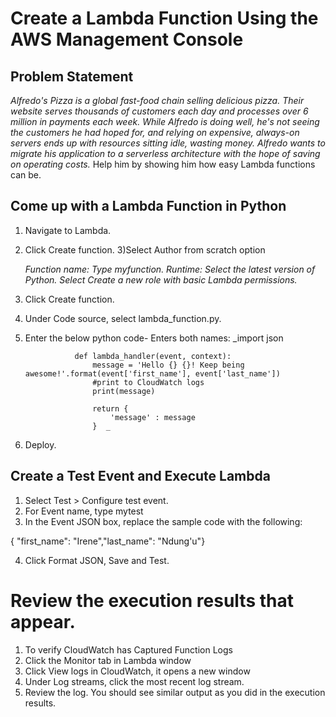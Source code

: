 # Create a Lambda Function Using the AWS Management Console

## Problem Statement
_Alfredo's Pizza is a global fast-food chain selling delicious pizza. Their website serves thousands of customers each day and processes over 6 million in payments each week. 
While Alfredo is doing well, he's not seeing the customers he had hoped for, and relying on expensive, always-on servers ends up with resources sitting idle, wasting money.
Alfredo wants to migrate his application to a serverless architecture with the hope of saving on operating costs._
Help him by showing him how easy Lambda functions can be.

## Come up with a Lambda Function in Python
1) Navigate to Lambda.
2) Click Create function.
3)Select Author from scratch option

      _Function name: Type myfunction.
      Runtime: Select the latest version of Python.
      Select Create a new role with basic Lambda permissions._
4) Click Create function.
5) Under Code source, select lambda_function.py.
6) Enter the below python code- Enters both names:
                  _import json
                  
                  def lambda_handler(event, context):
                      message = 'Hello {} {}! Keep being awesome!'.format(event['first_name'], event['last_name'])  
                      #print to CloudWatch logs
                      print(message)
                  
                      return {
                          'message' : message
                      }  _
7) Deploy.

## Create a Test Event and Execute Lambda
1) Select Test > Configure test event.
2) For Event name, type mytest
3) In the Event JSON box, replace the sample code with the following:

 { "first_name": "Irene","last_name": "Ndung'u"}
   
4) Click Format JSON, Save and Test.

# Review the execution results that appear.
1) To verify CloudWatch has Captured Function Logs
2) Click the Monitor tab in Lambda window
3) Click View logs in CloudWatch, it opens a new window
4) Under Log streams, click the most recent log stream.
5) Review the log. You should see similar output as you did in the execution results.
